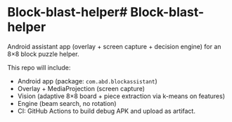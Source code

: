 # Block-blast-helper# Block-blast-helper

Android assistant app (overlay + screen capture + decision engine) for an 8×8 block puzzle helper.

This repo will include:
- Android app (package: `com.abd.blockassistant`)
- Overlay + MediaProjection (screen capture)
- Vision (adaptive 8×8 board + piece extraction via k-means on features)
- Engine (beam search, no rotation)
- CI: GitHub Actions to build debug APK and upload as artifact.